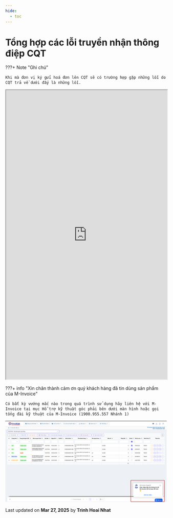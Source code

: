 ```yaml
---
hide:
  - toc
---
```


# **Tổng hợp các lỗi truyền nhận thông điệp CQT**

???+ Note "Ghi chú"

    Khi mà đơn vị ký gửi hoá đơn lên CQT sẽ có trường hợp gặp những lỗi do CQT trả về dưới đấy là những lỗi.

<iframe src="https://docs.google.com/spreadsheets/d/1_K-6-pA5RuqOvTc4vR6LnAPMlaZxh3BXwHmM_NtGlls/edit?gid=0#gid=0" 
        width="100%" 
        height="900px"></iframe>

???+ info "Xin chân thành cảm ơn quý khách hàng đã tin dùng sản phẩm của M-Invoice"

    Có bất kỳ vướng mắc nào trong quá trình sử dụng hãy liên hệ với M-Invoice tại mục Hỗ trợ kỹ thuật góc phải bên dưới màn hình hoặc gọi tổng đài kỹ thuật của M-Invoice (1900.955.557 Nhánh 1)

![Hình 5](../assets/images/invoice2/hotro.png)




<div class="last-updated">Last updated on <strong>Mar 27, 2025</strong> by <strong>Trinh Hoai Nhat</strong></div>
